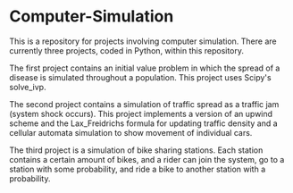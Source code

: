 # Computer-Simulation

This is a repository for projects involving computer simulation. There are currently three projects, coded in Python, within this repository. 

The first project contains an initial value problem in which the spread of a disease is simulated throughout a population. This project uses Scipy's solve_ivp. 

The second project contains a simulation of traffic spread as a traffic jam (system shock occurs). This project implements a version of an upwind scheme and the Lax_Freidrichs formula for updating traffic density and a cellular automata simulation to show movement of individual cars.

The third project is a simulation of bike sharing stations. Each station contains a certain amount of bikes, and a rider can join the system, go to a station with some probability, and ride a bike to another station with a probability.
